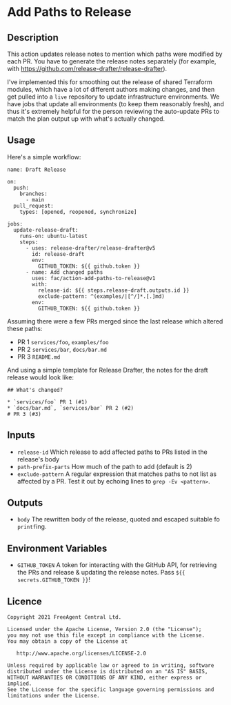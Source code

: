 # Add Paths to Release

## Description

This action updates release notes to mention which paths were modified by each PR. You have to generate the release notes separately (for example, with https://github.com/release-drafter/release-drafter).

I've implemented this for smoothing out the release of shared Terraform modules, which have a lot of different authors making changes, and then get pulled into a `live` repository to update infrastructure environments. We have jobs that update all environments (to keep them reasonably fresh), and thus it's extremely helpful for the person reviewing the auto-update PRs to match the plan output up with what's actually changed.

## Usage

Here's a simple workflow:
```
name: Draft Release
                                                             
on:                                                          
  push:                                                      
    branches:                                                
      - main                                                 
  pull_request:                                              
    types: [opened, reopened, synchronize]                   
                                                             
jobs:                                                        
  update-release-draft:                                      
    runs-on: ubuntu-latest                                   
    steps:                                                   
      - uses: release-drafter/release-drafter@v5             
        id: release-draft                                    
        env:                                                 
          GITHUB_TOKEN: ${{ github.token }}                  
      - name: Add changed paths                              
        uses: fac/action-add-paths-to-release@v1
        with:                                                
          release-id: ${{ steps.release-draft.outputs.id }}  
          exclude-pattern: ^(examples/|[^/]*.[.]md)
        env:
          GITHUB_TOKEN: ${{ github.token }}                  
```

Assuming there were a few PRs merged since the last release which altered these paths:

* PR 1
  `services/foo`, `examples/foo`
* PR 2
  `services/bar`, `docs/bar.md`
* PR 3
  `README.md`

And using a simple template for Release Drafter, the notes for the draft release would look like:

```
## What's changed?

* `services/foo` PR 1 (#1)
* `docs/bar.md`, `services/bar` PR 2 (#2)
# PR 3 (#3)
```

## Inputs

* `release-id`
  Which release to add affected paths to PRs listed in the release's body
* `path-prefix-parts`
  How much of the path to add (default is 2)
* `exclude-pattern`
  A regular expression that matches paths to not list as affected by a PR. Test it out by echoing lines to `grep -Ev <pattern>`.

## Outputs

* `body`
  The rewritten body of the release, quoted and escaped suitable fo `printf`ing.

## Environment Variables

* `GITHUB_TOKEN`
  A token for interacting with the GitHub API, for retrieving the PRs and release & updating the release notes. Pass `${{ secrets.GITHUB_TOKEN }}`!

## Licence

```
Copyright 2021 FreeAgent Central Ltd.

Licensed under the Apache License, Version 2.0 (the "License");
you may not use this file except in compliance with the License.
You may obtain a copy of the License at

   http://www.apache.org/licenses/LICENSE-2.0

Unless required by applicable law or agreed to in writing, software
distributed under the License is distributed on an "AS IS" BASIS,
WITHOUT WARRANTIES OR CONDITIONS OF ANY KIND, either express or implied.
See the License for the specific language governing permissions and
limitations under the License.
```
